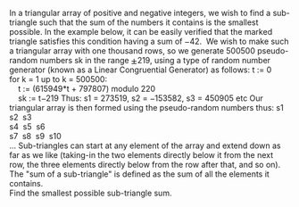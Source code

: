   In a triangular array of positive and negative integers, we wish to find a sub-triangle such that the sum of the numbers it contains is the smallest possible.  In the example below, it can be easily verified that the marked triangle satisfies this condition having a sum of <img src='images/symbol_minus.gif' width='9' height='3' alt='&minus;' border='0' style='vertical-align:middle;' />42.    <img src="http://projecteuler.net/project/images/p_150.gif" border="0" alt="" />    We wish to make such a triangular array with one thousand rows, so we generate 500500 pseudo-random numbers sk in the range <img src='images/symbol_plusmn.gif' width='11' height='11' alt='&plusmn;' border='0' style='vertical-align:middle;' />219, using a type of random number generator (known as a Linear Congruential Generator) as follows:  t := 0  <br />  for k = 1 up to k = 500500:  <br />  &nbsp; &nbsp; t := (615949*t + 797807) modulo 220  <br />  &nbsp; &nbsp; sk := t<img src='images/symbol_minus.gif' width='9' height='3' alt='&minus;' border='0' style='vertical-align:middle;' />219  Thus: s1 = 273519, s2 = <img src='images/symbol_minus.gif' width='9' height='3' alt='&minus;' border='0' style='vertical-align:middle;' />153582, s3 = 450905 etc  Our triangular array is then formed using the pseudo-random numbers thus:    s1  <br />  s2&nbsp; s3  <br />  s4&nbsp; s5&nbsp; s6&nbsp;   <br />  s7&nbsp; s8&nbsp; s9&nbsp; s10  <br />  ...    Sub-triangles can start at any element of the array and extend down as far as we like (taking-in the two elements directly below it from the next row, the three elements directly below from the row after that, and so on).  <br />  The &quot;sum of a sub-triangle&quot; is defined as the sum of all the elements it contains.  <br />  Find the smallest possible sub-triangle sum.  